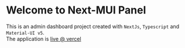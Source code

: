 # Welcome to Next-MUI Panel
This is an admin dashboard project created with <code>NextJs</code>, <code>Typescript</code> and <code>Material-UI v5</code>. <br>
The application is <a href="https://nextjs-mui-panel.vercel.app">live @ vercel</a>